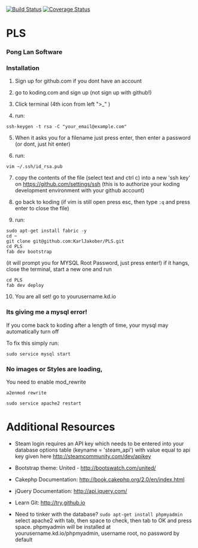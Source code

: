 [![Build Status](https://travis-ci.org/KarlJakober/PLS.svg?branch=master)](https://travis-ci.org/KarlJakober/PLS)
[![Coverage Status](https://img.shields.io/coveralls/KarlJakober/PLS.svg)](https://coveralls.io/r/KarlJakober/PLS)

PLS
===
### Pong Lan Software

### Installation

1. Sign up for github.com if you dont have an account

2. go to koding.com and sign up (not sign up with github!)

3. Click terminal (4th icon from left  ">_" )

4. run:
```
ssh-keygen -t rsa -C "your_email@example.com"
```
5. When it asks you for a filename just press enter, then enter a password (or dont, just hit enter)

6. run:
```
vim ~/.ssh/id_rsa.pub
```

7. copy the contents of the file (select text and ctrl c) into a new 'ssh key' on  https://github.com/settings/ssh (this is to authorize your koding development environment with your github account)

8. go back to koding (if vim is still open press esc, then type `:q` and press enter to close the file)

9. run:
```
sudo apt-get install fabric -y
cd ~
git clone git@github.com:KarlJakober/PLS.git
cd PLS
fab dev bootstrap
```

  (it will prompt you for MYSQL Root Password, just press enter!)
  if it hangs, close the terminal, start a new one and run

  ```
  cd PLS
  fab dev deploy
  ```
10. You are all set! go to yourusername.kd.io


### Its giving me a mysql error!

If you come back to koding after a length of time, your mysql may automatically turn off

To fix this simply run:
```
sudo service mysql start
```

### No images or Styles are loading,

You need to enable mod_rewrite

```
a2enmod rewrite

sudo service apache2 restart
```


Additional Resources
===

- Steam login requires an API key which needs to be entered into your database options table (keyname = 'steam_api') with value equal to api key given here http://steamcommunity.com/dev/apikey

- Bootstrap theme: United - http://bootswatch.com/united/

- Cakephp Documentation: http://book.cakephp.org/2.0/en/index.html

- jQuery Documentation: http://api.jquery.com/

- Learn Git: http://try.github.io

- Need to tinker with the database? `sudo apt-get install phpmyadmin` select apache2 with tab, then space to check, then tab to OK and press space. phpmyadmin will be installed at yourusername.kd.io/phpmyadmin, username root, no password by default
